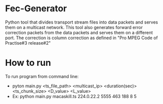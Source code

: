 # Fec-Generator
Python tool that divides transport stream files into data packets and serves them on a multicast network. This tool also generates forward error correction packets from the data packets and serves them on a different port. The correction is column correction as defined in "Pro MPEG Code of Practise#3 release#2"

# How to run
To run program from command line:
* pyton main.py <ts_file_path> <multicast_ip> <port> <duration(sec)> <ts_chunk_size> <D_value> <L_value>
* Ex: python main.py macaskill.ts 224.0.22.2 5555 463 188 8 5
